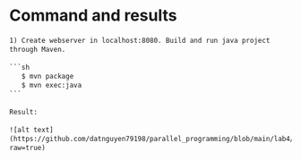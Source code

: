 # Command and results

    1) Create webserver in localhost:8080. Build and run java project through Maven. 
    
    ```sh
       $ mvn package
       $ mvn exec:java
    ```
    
    Result:
    
    ![alt text](https://github.com/datnguyen79198/parallel_programming/blob/main/lab4/cache/github1.PNG?raw=true)
